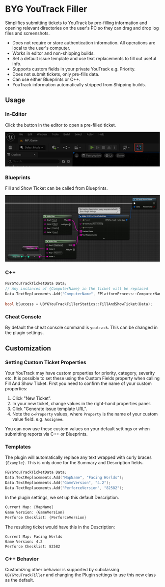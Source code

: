 # BYG YouTrack Filler

Simplifies submitting tickets to YouTrack by pre-filling information and opening relevant directories on the user's PC so they can drag and drop log files and screenshots.

* Does not require or store authentication information. All operations are local to the user's computer.
* Works in editor and non-shipping builds.
* Set a default issue template and use text replacements to fill out useful info.
* Supports custom fields in your private YouTrack e.g. Priority.
* Does not submit tickets, only pre-fills data.
* Can use either Blueprints or C++.
* YouTrack information automatically stripped from Shipping builds.

## Usage

### In-Editor

Click the button in the editor to open a pre-filled ticket.

![](Resources/editor-button.jpg)

### Blueprints

Fill and Show Ticket can be called from Blueprints.

![](Resources/example-blueprint.jpg)

### C++

```c++
FBYGYouTrackTicketData Data;
// Any instances of {ComputerName} in the ticket will be replaced
Data.TextReplacements.Add("ComputerName", FPlatformProcess::ComputerName());

bool bSuccess = UBYGYouTrackFillerStatics::FillAndShowTicket(Data);
```

### Cheat Console

By default the cheat console command is `youtrack`. This can be changed in the plugin settings.

## Customization

### Setting Custom Ticket Properties

Your YouTrack may have custom properties for priority, category, severity etc. It is possible to set these using the
Custom Fields property when calling Fill And Show Ticket. First you need to confirm the name of your custom properties:

1. Click "New Ticket".
2. In your new ticket, change values in the right-hand properties panel.
3. Click "Generate issue template URL".
4. Note the `c=Property` values, where `Property` is the name of your custom value field. e.g. `Assignee`.

You can now use these custom values on your default settings or when submitting reports via C++ or Blueprints.

### Templates

The plugin will automatically replace any text wrapped with curly braces `{Example}`. This is only done for the Summary and Description fields.

```c++
FBYGYouTrackTicketData Data;
Data.TextReplacements.Add("MapName", "Facing Worlds");
Data.TextReplacements.Add("GameVersion", "4.2");
Data.TextReplacements.Add("PerforceVersion", "82582");
```

In the plugin settings, we set up this default Description.
```c++
Current Map: {MapName}
Game Version: {GameVersion}
Perforce Checklist: {PerforceVersion}
```

The resulting ticket would have this in the Description:
```
Current Map: Facing Worlds
Game Version: 4.2
Perforce Checklist: 82582
```

### C++ Behavior

Customizing other behavior is supported by subclassing `UBYGYouTrackFiller` and changing the Plugin settings to use
this new class as the default.
